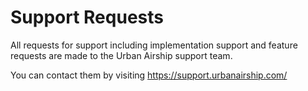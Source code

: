 # Support Requests

All requests for support including implementation support and feature requests are made to the Urban Airship support team. 

You can contact them by visiting https://support.urbanairship.com/
